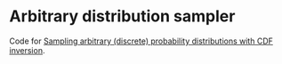 # Arbitrary distribution sampler
Code for [Sampling arbitrary (discrete) probability distributions with CDF inversion](https://andersource.dev/2019/09/01/sampling-arbitrary-distributions.html).
